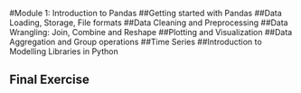 #Module 1: Introduction to Pandas
##Getting started with Pandas
##Data Loading, Storage, File formats
##Data Cleaning and Preprocessing
##Data Wrangling: Join, Combine and Reshape
##Plotting and Visualization
##Data Aggregation and Group operations
##Time Series
##Introduction to Modelling Libraries in Python
## Final Exercise
    
